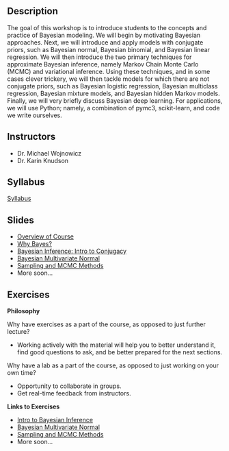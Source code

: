 ## Description

The goal of this workshop is to introduce students to the concepts and practice of Bayesian modeling.   We will begin by motivating Bayesian approaches.  Next,  we will introduce and apply models with conjugate priors,  such as Bayesian normal,  Bayesian binomial,  and Bayesian linear regression.   We will then introduce the two primary techniques for approximate Bayesian inference,  namely Markov Chain Monte Carlo (MCMC) and variational inference.    Using these techniques,  and in some cases clever trickery,  we will then tackle models for which there are not conjugate priors,  such as Bayesian logistic regression,  Bayesian multiclass regression,  Bayesian mixture models,  and Bayesian hidden Markov models.  Finally,  we will very briefly discuss Bayesian deep learning.    For applications,  we will use Python; namely,  a combination of  pymc3,  scikit-learn,  and code we write ourselves. 

## Instructors

* Dr. Michael Wojnowicz
* Dr. Karin Knudson

## Syllabus

[Syllabus](syllabus/bayesian_modeling_workshop.pdf)

## Slides
* [Overview of Course](slides/overview_of_course/overview_of_course.pdf)
* [Why Bayes?](slides/why_bayes/bm_why_bayes.pdf)
* [Bayesian Inference: Intro to Conjugacy](slides/intro_to_inference/bayes_intro.pdf)
* [Bayesian Multivariate Normal](slides/mvn/bayesian_multivariate_normal/bm_multivariate_normal.pdf)
* [Sampling and MCMC Methods](slides/Sampling%20and%20MCMC%20Methods.pdf)
* More soon...

## Exercises

**Philosophy**

Why have exercises as a part of the course, as opposed to just further lecture?

* Working actively with the material will help you to better understand it, find good questions to ask, 
and be better prepared for the next sections.

Why have a lab as a part of the course, as opposed to just working on your own time? 

* Opportunity to collaborate in groups.
* Get real-time feedback from instructors.

**Links to Exercises**

* [Intro to Bayesian Inference](https://colab.research.google.com/drive/1-hDJ7wrVanBuDluSUVYV-RVzmIu9H1WP)
* [Bayesian Multivariate Normal](https://colab.research.google.com/drive/14gonFUtSGcn8G3pApOEu-5YIaGk0swUQ#scrollTo=wsNeq0W17gDt)
* [Sampling and MCMC Methods](https://colab.research.google.com/drive/1SGXi4w6_gPioqcgyMXhrBWLM78KyySHl?usp=sharing)
* More soon...


